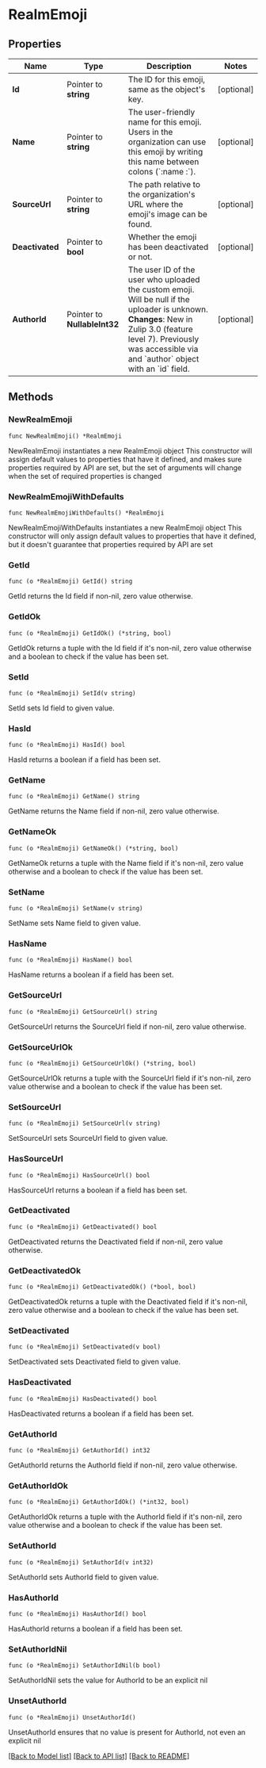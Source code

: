 # RealmEmoji

## Properties

Name | Type | Description | Notes
------------ | ------------- | ------------- | -------------
**Id** | Pointer to **string** | The ID for this emoji, same as the object&#39;s key.  | [optional] 
**Name** | Pointer to **string** | The user-friendly name for this emoji. Users in the organization can use this emoji by writing this name between colons (&#x60;:name  :&#x60;).  | [optional] 
**SourceUrl** | Pointer to **string** | The path relative to the organization&#39;s URL where the emoji&#39;s image can be found.  | [optional] 
**Deactivated** | Pointer to **bool** | Whether the emoji has been deactivated or not.  | [optional] 
**AuthorId** | Pointer to **NullableInt32** | The user ID of the user who uploaded the custom emoji. Will be null if the uploader is unknown.  **Changes**: New in Zulip 3.0 (feature level 7).  Previously was accessible via and &#x60;author&#x60; object with an &#x60;id&#x60; field.  | [optional] 

## Methods

### NewRealmEmoji

`func NewRealmEmoji() *RealmEmoji`

NewRealmEmoji instantiates a new RealmEmoji object
This constructor will assign default values to properties that have it defined,
and makes sure properties required by API are set, but the set of arguments
will change when the set of required properties is changed

### NewRealmEmojiWithDefaults

`func NewRealmEmojiWithDefaults() *RealmEmoji`

NewRealmEmojiWithDefaults instantiates a new RealmEmoji object
This constructor will only assign default values to properties that have it defined,
but it doesn't guarantee that properties required by API are set

### GetId

`func (o *RealmEmoji) GetId() string`

GetId returns the Id field if non-nil, zero value otherwise.

### GetIdOk

`func (o *RealmEmoji) GetIdOk() (*string, bool)`

GetIdOk returns a tuple with the Id field if it's non-nil, zero value otherwise
and a boolean to check if the value has been set.

### SetId

`func (o *RealmEmoji) SetId(v string)`

SetId sets Id field to given value.

### HasId

`func (o *RealmEmoji) HasId() bool`

HasId returns a boolean if a field has been set.

### GetName

`func (o *RealmEmoji) GetName() string`

GetName returns the Name field if non-nil, zero value otherwise.

### GetNameOk

`func (o *RealmEmoji) GetNameOk() (*string, bool)`

GetNameOk returns a tuple with the Name field if it's non-nil, zero value otherwise
and a boolean to check if the value has been set.

### SetName

`func (o *RealmEmoji) SetName(v string)`

SetName sets Name field to given value.

### HasName

`func (o *RealmEmoji) HasName() bool`

HasName returns a boolean if a field has been set.

### GetSourceUrl

`func (o *RealmEmoji) GetSourceUrl() string`

GetSourceUrl returns the SourceUrl field if non-nil, zero value otherwise.

### GetSourceUrlOk

`func (o *RealmEmoji) GetSourceUrlOk() (*string, bool)`

GetSourceUrlOk returns a tuple with the SourceUrl field if it's non-nil, zero value otherwise
and a boolean to check if the value has been set.

### SetSourceUrl

`func (o *RealmEmoji) SetSourceUrl(v string)`

SetSourceUrl sets SourceUrl field to given value.

### HasSourceUrl

`func (o *RealmEmoji) HasSourceUrl() bool`

HasSourceUrl returns a boolean if a field has been set.

### GetDeactivated

`func (o *RealmEmoji) GetDeactivated() bool`

GetDeactivated returns the Deactivated field if non-nil, zero value otherwise.

### GetDeactivatedOk

`func (o *RealmEmoji) GetDeactivatedOk() (*bool, bool)`

GetDeactivatedOk returns a tuple with the Deactivated field if it's non-nil, zero value otherwise
and a boolean to check if the value has been set.

### SetDeactivated

`func (o *RealmEmoji) SetDeactivated(v bool)`

SetDeactivated sets Deactivated field to given value.

### HasDeactivated

`func (o *RealmEmoji) HasDeactivated() bool`

HasDeactivated returns a boolean if a field has been set.

### GetAuthorId

`func (o *RealmEmoji) GetAuthorId() int32`

GetAuthorId returns the AuthorId field if non-nil, zero value otherwise.

### GetAuthorIdOk

`func (o *RealmEmoji) GetAuthorIdOk() (*int32, bool)`

GetAuthorIdOk returns a tuple with the AuthorId field if it's non-nil, zero value otherwise
and a boolean to check if the value has been set.

### SetAuthorId

`func (o *RealmEmoji) SetAuthorId(v int32)`

SetAuthorId sets AuthorId field to given value.

### HasAuthorId

`func (o *RealmEmoji) HasAuthorId() bool`

HasAuthorId returns a boolean if a field has been set.

### SetAuthorIdNil

`func (o *RealmEmoji) SetAuthorIdNil(b bool)`

 SetAuthorIdNil sets the value for AuthorId to be an explicit nil

### UnsetAuthorId
`func (o *RealmEmoji) UnsetAuthorId()`

UnsetAuthorId ensures that no value is present for AuthorId, not even an explicit nil

[[Back to Model list]](../README.md#documentation-for-models) [[Back to API list]](../README.md#documentation-for-api-endpoints) [[Back to README]](../README.md)


